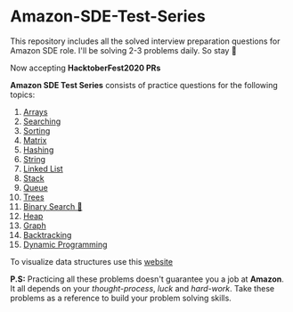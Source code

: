 # Amazon-SDE-Test-Series

This repository includes all the solved interview preparation questions for Amazon SDE role. I'll be solving 2-3 problems daily. So stay 👀

Now accepting **HacktoberFest2020 PRs**

__Amazon SDE Test Series__ consists of practice questions for the following topics:

1) [Arrays](https://github.com/FazeelUsmani/Amazon-SDE-Test-Series/tree/master/01%20Arrays)
2) [Searching](https://github.com/FazeelUsmani/Amazon-SDE-Test-Series/tree/master/02%20Searching)
3) [Sorting](https://github.com/FazeelUsmani/Amazon-SDE-Test-Series/tree/master/03%20Sorting)
4) [Matrix](https://github.com/FazeelUsmani/Amazon-SDE-Test-Series/tree/master/04%20Matrix)
5) [Hashing](https://github.com/FazeelUsmani/Amazon-SDE-Test-Series/tree/master/05%20Hashing)
6) [String](https://github.com/FazeelUsmani/Amazon-SDE-Test-Series/tree/master/06%20String)
7) [Linked List](https://github.com/FazeelUsmani/Amazon-SDE-Test-Series/tree/master/07%20Linked%20List)
8) [Stack](https://github.com/FazeelUsmani/Amazon-SDE-Test-Series/tree/master/08%20Stack)
9) [Queue](https://github.com/FazeelUsmani/Amazon-SDE-Test-Series/tree/master/09%20Queue)
10) [Trees](https://github.com/FazeelUsmani/Amazon-SDE-Test-Series/tree/master/10%20Trees)
11) [Binary Search 🌲](https://github.com/FazeelUsmani/Amazon-SDE-Test-Series/tree/master/11%20Binary%20Search%20%F0%9F%8C%B2)
12) [Heap](https://github.com/FazeelUsmani/Amazon-SDE-Test-Series/tree/master/12%20Heap)
13) [Graph](https://github.com/FazeelUsmani/Amazon-SDE-Test-Series/tree/master/13%20Graph)
14) [Backtracking](https://github.com/FazeelUsmani/Amazon-SDE-Test-Series/tree/master/14%20Backtracking)
15) [Dynamic Programming](https://github.com/FazeelUsmani/Amazon-SDE-Test-Series/tree/master/15%20Dynamic%20Programming)


To visualize data structures use this [website](https://visualgo.net/en)


__P.S:__ Practicing all these problems doesn't guarantee you a job at **Amazon**. It all depends on your *thought-process*, *luck* and *hard-work*. Take these problems as a reference to build your problem solving skills.
